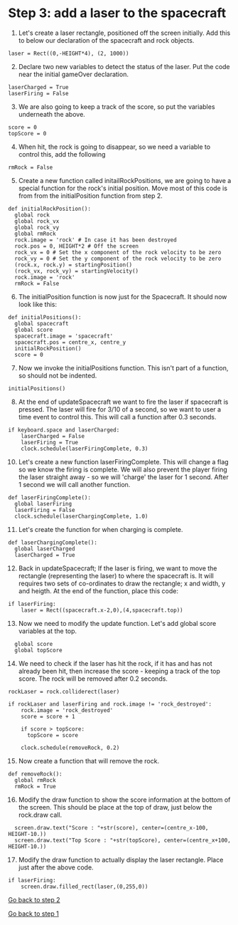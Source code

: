 # Step 3: add a laser to the spacecraft

1. Let's create a laser rectangle, positioned off the screen initially. Add this to below our declaration of the spacecraft and rock objects.
```
laser = Rect((0,-HEIGHT*4), (2, 1000))  
```
2. Declare two new variables to detect the status of the laser. Put the code near the initial gameOver declaration.
```
laserCharged = True
laserFiring = False
```
3. We are also going to keep a track of the score, so put the variables underneath the above.
```
score = 0
topScore = 0
```
4. When hit, the rock is going to disappear, so we need a variable to control this, add the following  
```
rmRock = False
```
5. Create a new function called initailRockPositions, we are going to have a special function for the rock's initial position. Move most of this code is from from the initialPosition function from step 2.
```
def initialRockPosition():
  global rock
  global rock_vx
  global rock_vy
  global rmRock
  rock.image = 'rock' # In case it has been destroyed
  rock.pos = 0, HEIGHT*2 # Off the screen
  rock_vx = 0 # Set the x component of the rock velocity to be zero
  rock_vy = 0 # Set the y component of the rock velocity to be zero
  (rock.x, rock.y) = startingPosition() 
  (rock_vx, rock_vy) = startingVelocity() 
  rock.image = 'rock'
  rmRock = False
```
6. The initialPosition function is now just for the Spacecraft. It should now look like this:  
```
def initialPositions():
  global spacecraft
  global score
  spacecraft.image = 'spacecraft' 
  spacecraft.pos = centre_x, centre_y 
  initialRockPosition()
  score = 0 
```
7. Now we invoke the initialPositions function. This isn't part of a function, so should not be indented.
```
initialPositions()
```
8.  At the end of updateSpacecraft we want to fire the laser if spacecraft is pressed.
The laser will fire for 3/10 of a second, so we want to user a time event to control this. This will call a function after 0.3 seconds.
```
if keyboard.space and laserCharged:
    laserCharged = False
    laserFiring = True
    clock.schedule(laserFiringComplete, 0.3)
```
10. Let's create a new function laserFiringComplete. This will change a flag so we know the firing is complete. We will also prevent the player firing the laser straight away - so we will 'charge' the laser for 1 second. After 1 second we will call another function.
```
def laserFiringComplete():
  global laserFiring
  laserFiring = False 
  clock.schedule(laserChargingComplete, 1.0)
```
11. Let's create the function for when charging is complete.
```
def laserChargingComplete():
  global laserCharged
  laserCharged = True
```
12. Back in updateSpacecraft; If the laser is firing, we want to move the rectangle (representing the laser) to where the spacecraft is. It will requires two sets of co-ordinates to draw the rectangle; x and width, y and heigth. At the end of the function, place this code:
```
if laserFiring:
    laser = Rect((spacecraft.x-2,0),(4,spacecraft.top))
```
13. Now we need to modify the update function. Let's add global score variables at the top.
```
  global score
  global topScore
```
14. We need to check if the laser has hit the rock, if it has and has not already been hit, then increase the score - keeping a track of the top score. The rock will be removed after 0.2 seconds.
```
rockLaser = rock.colliderect(laser)

if rockLaser and laserFiring and rock.image != 'rock_destroyed':
    rock.image = 'rock_destroyed'
    score = score + 1
    
    if score > topScore:
      topScore = score

    clock.schedule(removeRock, 0.2)
```
15. Now create a function that will remove the rock.
```
def removeRock():
  global rmRock
  rmRock = True
```
16. Modify the draw function to show the score information at the bottom of the screen. This should be place at the top of draw, just below the rock.draw call.
```
  screen.draw.text("Score : "+str(score), center=(centre_x-100, HEIGHT-10.))
  screen.draw.text("Top Score : "+str(topScore), center=(centre_x+100, HEIGHT-10.))
```
17. Modify the draw function to actually display the laser rectangle. Place just after the above code.
```
if laserFiring:
    screen.draw.filled_rect(laser,(0,255,0))
```
 
  [Go back to step 2](../step2)

  [Go back to step 1](../step1)
